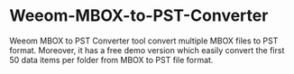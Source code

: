 # Weeom-MBOX-to-PST-Converter
Weeom MBOX to PST Converter tool convert multiple MBOX files to PST format. Moreover, it has a free demo version which easily convert the first 50 data items per folder from MBOX to PST file format. 
